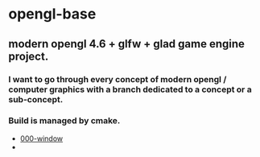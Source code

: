 # opengl-base

## modern opengl 4.6 + glfw + glad game engine project.

### I want to go through every concept of modern opengl / computer graphics with a branch dedicated to a concept or a  sub-concept.

### Build is managed by cmake.

- <a href="[eharquin/opengl-base at 000-window (github.com)](https://github.com/eharquin/opengl-base/tree/000-window)">000-window</a>
- 

